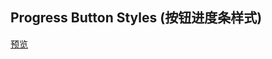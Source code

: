 ## Progress Button Styles (按钮进度条样式)

[预览](https://f2ex.github.io/Frontend-Library/packages/ProgressButtonStyles/)